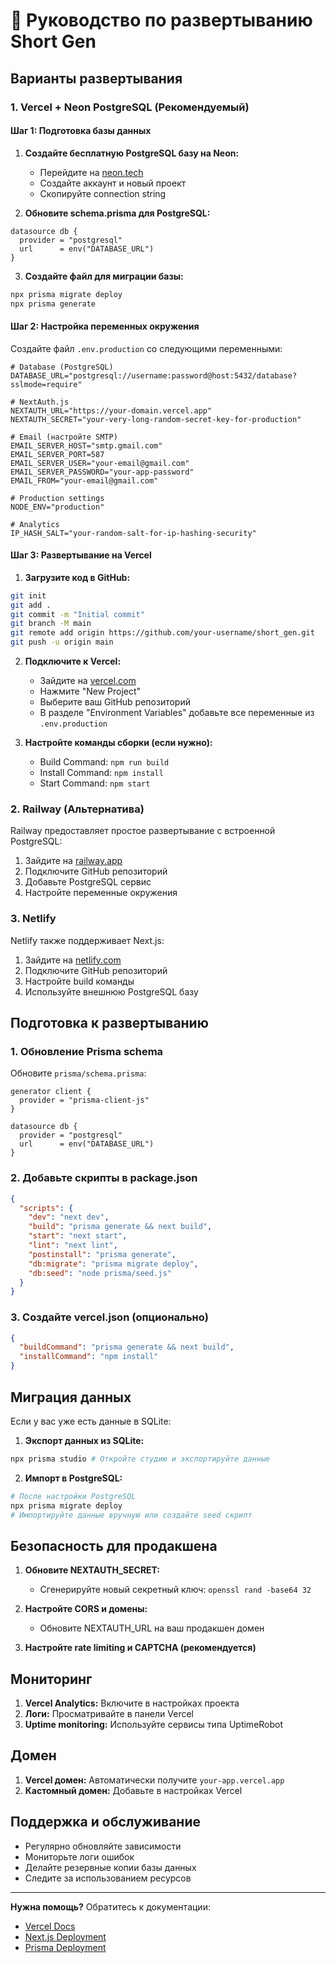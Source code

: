 # 🚀 Руководство по развертыванию Short Gen

## Варианты развертывания

### 1. Vercel + Neon PostgreSQL (Рекомендуемый)

#### Шаг 1: Подготовка базы данных

1. **Создайте бесплатную PostgreSQL базу на Neon:**
   - Перейдите на [neon.tech](https://neon.tech)
   - Создайте аккаунт и новый проект
   - Скопируйте connection string

2. **Обновите schema.prisma для PostgreSQL:**
```prisma
datasource db {
  provider = "postgresql"
  url      = env("DATABASE_URL")
}
```

3. **Создайте файл для миграции базы:**
```bash
npx prisma migrate deploy
npx prisma generate
```

#### Шаг 2: Настройка переменных окружения

Создайте файл `.env.production` со следующими переменными:

```env
# Database (PostgreSQL)
DATABASE_URL="postgresql://username:password@host:5432/database?sslmode=require"

# NextAuth.js
NEXTAUTH_URL="https://your-domain.vercel.app"
NEXTAUTH_SECRET="your-very-long-random-secret-key-for-production"

# Email (настройте SMTP)
EMAIL_SERVER_HOST="smtp.gmail.com"
EMAIL_SERVER_PORT=587
EMAIL_SERVER_USER="your-email@gmail.com"
EMAIL_SERVER_PASSWORD="your-app-password"
EMAIL_FROM="your-email@gmail.com"

# Production settings
NODE_ENV="production"

# Analytics
IP_HASH_SALT="your-random-salt-for-ip-hashing-security"
```

#### Шаг 3: Развертывание на Vercel

1. **Загрузите код в GitHub:**
```bash
git init
git add .
git commit -m "Initial commit"
git branch -M main
git remote add origin https://github.com/your-username/short_gen.git
git push -u origin main
```

2. **Подключите к Vercel:**
   - Зайдите на [vercel.com](https://vercel.com)
   - Нажмите "New Project"
   - Выберите ваш GitHub репозиторий
   - В разделе "Environment Variables" добавьте все переменные из `.env.production`

3. **Настройте команды сборки (если нужно):**
   - Build Command: `npm run build`
   - Install Command: `npm install`
   - Start Command: `npm start`

### 2. Railway (Альтернатива)

Railway предоставляет простое развертывание с встроенной PostgreSQL:

1. Зайдите на [railway.app](https://railway.app)
2. Подключите GitHub репозиторий
3. Добавьте PostgreSQL сервис
4. Настройте переменные окружения

### 3. Netlify

Netlify также поддерживает Next.js:

1. Зайдите на [netlify.com](https://netlify.com)
2. Подключите GitHub репозиторий
3. Настройте build команды
4. Используйте внешнюю PostgreSQL базу

## Подготовка к развертыванию

### 1. Обновление Prisma schema

Обновите `prisma/schema.prisma`:

```prisma
generator client {
  provider = "prisma-client-js"
}

datasource db {
  provider = "postgresql"
  url      = env("DATABASE_URL")
}
```

### 2. Добавьте скрипты в package.json

```json
{
  "scripts": {
    "dev": "next dev",
    "build": "prisma generate && next build",
    "start": "next start",
    "lint": "next lint",
    "postinstall": "prisma generate",
    "db:migrate": "prisma migrate deploy",
    "db:seed": "node prisma/seed.js"
  }
}
```

### 3. Создайте vercel.json (опционально)

```json
{
  "buildCommand": "prisma generate && next build",
  "installCommand": "npm install"
}
```

## Миграция данных

Если у вас уже есть данные в SQLite:

1. **Экспорт данных из SQLite:**
```bash
npx prisma studio # Откройте студию и экспортируйте данные
```

2. **Импорт в PostgreSQL:**
```bash
# После настройки PostgreSQL
npx prisma migrate deploy
# Импортируйте данные вручную или создайте seed скрипт
```

## Безопасность для продакшена

1. **Обновите NEXTAUTH_SECRET:**
   - Сгенерируйте новый секретный ключ: `openssl rand -base64 32`

2. **Настройте CORS и домены:**
   - Обновите NEXTAUTH_URL на ваш продакшен домен

3. **Настройте rate limiting и CAPTCHA (рекомендуется)**

## Мониторинг

1. **Vercel Analytics:** Включите в настройках проекта
2. **Логи:** Просматривайте в панели Vercel
3. **Uptime monitoring:** Используйте сервисы типа UptimeRobot

## Домен

1. **Vercel домен:** Автоматически получите `your-app.vercel.app`
2. **Кастомный домен:** Добавьте в настройках Vercel

## Поддержка и обслуживание

- Регулярно обновляйте зависимости
- Мониторьте логи ошибок
- Делайте резервные копии базы данных
- Следите за использованием ресурсов

---

**Нужна помощь?** Обратитесь к документации:
- [Vercel Docs](https://vercel.com/docs)
- [Next.js Deployment](https://nextjs.org/docs/deployment)
- [Prisma Deployment](https://www.prisma.io/docs/guides/deployment)
